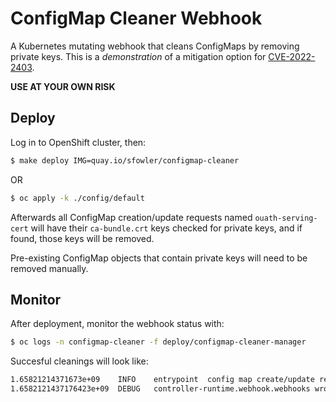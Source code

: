 # ConfigMap Cleaner Webhook

A Kubernetes mutating webhook that cleans ConfigMaps by removing private keys. This is a *demonstration* of a mitigation option for [CVE-2022-2403](https://access.redhat.com/security/cve/CVE-2022-2403).

**USE AT YOUR OWN RISK**


## Deploy

Log in to OpenShift cluster, then:

```bash
$ make deploy IMG=quay.io/sfowler/configmap-cleaner
```

OR 

```bash
$ oc apply -k ./config/default
```

Afterwards all ConfigMap creation/update requests named `ouath-serving-cert` will have their `ca-bundle.crt` keys checked for private keys, and if found, those keys will be removed.

Pre-existing ConfigMap objects that contain private keys will need to be removed manually.


## Monitor

After deployment, monitor the webhook status with:

```bash
$ oc logs -n configmap-cleaner -f deploy/configmap-cleaner-manager
```

Succesful cleanings will look like:

```bash
1.65821214371673e+09	INFO	entrypoint	config map create/update request received with private key, cleaning
1.6582121437176423e+09	DEBUG	controller-runtime.webhook.webhooks	wrote response	{"webhook": "/mutate-v1-configmap", "code": 200, "reason": "", "UID": "34ad694b-2424-470b-b252-1b239d168ad4", "allowed": true}
```
